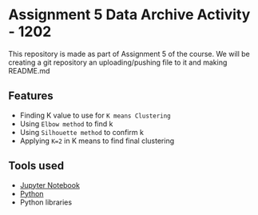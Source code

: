 # Assignment 5 Data Archive Activity - 1202
This repository is made as part of Assignment 5 of the course. We will be creating a git repository an uploading/pushing file to it and making README.md

## Features

* Finding K value to use for `K means Clustering`
* Using `Elbow method` to find k
* Using `Silhouette method` to confirm k
* Applying `K=2` in K means to find final clustering


## Tools used

* [Jupyter Notebook](https://jupyter.org)
* [Python](https://www.python.org/)
* Python libraries





